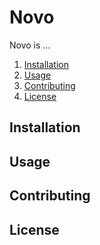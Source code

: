 # Novo

Novo is ...

1. [Installation](#installation)
2. [Usage](#usage)
3. [Contributing](#contributing)
4. [License](#license)

## Installation

## Usage

## Contributing

## License